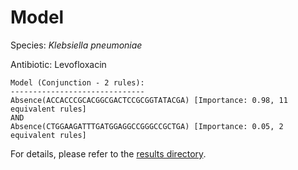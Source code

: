 
# Model

Species: *Klebsiella pneumoniae*

Antibiotic: Levofloxacin

```
Model (Conjunction - 2 rules):
------------------------------
Absence(ACCACCCGCACGGCGACTCCGCGGTATACGA) [Importance: 0.98, 11 equivalent rules]
AND
Absence(CTGGAAGATTTGATGGAGGCCGGGCCGCTGA) [Importance: 0.05, 2 equivalent rules]

```

For details, please refer to the [results directory](../../../../../results/scm_b/klebsiella%20pneumoniae/levofloxacin/repeat_1/).

